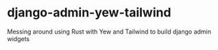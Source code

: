 # django-admin-yew-tailwind
Messing around using Rust with Yew and Tailwind to build django admin widgets
